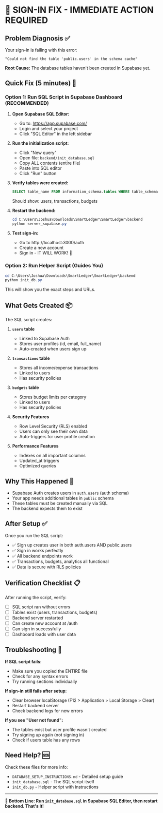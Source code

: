 # 🚨 SIGN-IN FIX - IMMEDIATE ACTION REQUIRED

## Problem Diagnosis ✅
Your sign-in is failing with this error:
```
"Could not find the table 'public.users' in the schema cache"
```

**Root Cause:** The database tables haven't been created in Supabase yet.

## Quick Fix (5 minutes) 🔧

### Option 1: Run SQL Script in Supabase Dashboard (RECOMMENDED)

1. **Open Supabase SQL Editor:**
   - Go to: https://app.supabase.com/
   - Login and select your project
   - Click "SQL Editor" in the left sidebar

2. **Run the initialization script:**
   - Click "New query"
   - Open file: `backend/init_database.sql`
   - Copy ALL contents (entire file)
   - Paste into SQL editor
   - Click "Run" button

3. **Verify tables were created:**
   ```sql
   SELECT table_name FROM information_schema.tables WHERE table_schema = 'public';
   ```
   Should show: users, transactions, budgets

4. **Restart the backend:**
   ```powershell
   cd C:\Users\Joshua\Downloads\SmartLedger\SmartLedger\backend
   python server_supabase.py
   ```

5. **Test sign-in:**
   - Go to http://localhost:3000/auth
   - Create a new account
   - Sign in - IT WILL WORK! 🎉

### Option 2: Run Helper Script (Guides You)

```powershell
cd C:\Users\Joshua\Downloads\SmartLedger\SmartLedger\backend
python init_db.py
```

This will show you the exact steps and URLs.

## What Gets Created 📦

The SQL script creates:

1. **`users` table**
   - Linked to Supabase Auth
   - Stores user profiles (id, email, full_name)
   - Auto-created when users sign up

2. **`transactions` table**
   - Stores all income/expense transactions
   - Linked to users
   - Has security policies

3. **`budgets` table**
   - Stores budget limits per category
   - Linked to users
   - Has security policies

4. **Security Features**
   - Row Level Security (RLS) enabled
   - Users can only see their own data
   - Auto-triggers for user profile creation

5. **Performance Features**
   - Indexes on all important columns
   - Updated_at triggers
   - Optimized queries

## Why This Happened 🤔

- Supabase Auth creates users in `auth.users` (auth schema)
- Your app needs additional tables in `public` schema
- These tables must be created manually via SQL
- The backend expects them to exist

## After Setup ✅

Once you run the SQL script:
- ✅ Sign up creates user in both auth.users AND public.users
- ✅ Sign in works perfectly
- ✅ All backend endpoints work
- ✅ Transactions, budgets, analytics all functional
- ✅ Data is secure with RLS policies

## Verification Checklist 📋

After running the script, verify:
- [ ] SQL script ran without errors
- [ ] Tables exist (users, transactions, budgets)
- [ ] Backend server restarted
- [ ] Can create new account at /auth
- [ ] Can sign in successfully
- [ ] Dashboard loads with user data

## Troubleshooting 🔧

**If SQL script fails:**
- Make sure you copied the ENTIRE file
- Check for any syntax errors
- Try running sections individually

**If sign-in still fails after setup:**
- Clear browser localStorage (F12 > Application > Local Storage > Clear)
- Restart backend server
- Check backend logs for new errors

**If you see "User not found":**
- The tables exist but user profile wasn't created
- Try signing up again (not signing in)
- Check if users table has any rows

## Need Help? 🆘

Check these files for more info:
- `DATABASE_SETUP_INSTRUCTIONS.md` - Detailed setup guide
- `init_database.sql` - The SQL script itself
- `init_db.py` - Helper script with instructions

---

**🎯 Bottom Line: Run `init_database.sql` in Supabase SQL Editor, then restart backend. That's it!**
